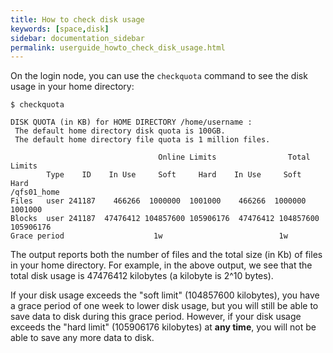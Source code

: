 ```yaml
---
title: How to check disk usage
keywords: [space,disk]
sidebar: documentation_sidebar
permalink: userguide_howto_check_disk_usage.html
---
```


On the login node, you can use the `checkquota` command
to see the disk usage in your home directory:

~~~
$ checkquota

DISK QUOTA (in KB) for HOME DIRECTORY /home/username :
 The default home directory disk quota is 100GB.
 The default home directory file quota is 1 million files.

                                 Online Limits                Total Limits
        Type    ID    In Use     Soft     Hard    In Use     Soft     Hard
/qfs01_home
Files   user 241187    466266  1000000  1001000    466266  1000000  1001000
Blocks  user 241187  47476412 104857600 105906176  47476412 104857600 105906176
Grace period                    1w                          1w

~~~

The output reports both the number of files and the
total size (in Kb) of files in your home directory.
For example, in the above output,
we see that the total disk usage is 47476412 kilobytes
(a kilobyte is 2^10 bytes).

If your disk usage exceeds the "soft limit" (104857600 kilobytes),
you have a grace period of one week to lower disk usage,
but you will still be able to save data to disk
during this grace period.
However, if your disk usage exceeds the "hard limit"
(105906176 kilobytes) at **any time**,
you will not be able to save any more data to disk.

